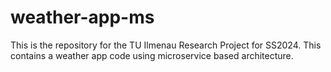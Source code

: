 # weather-app-ms
This is the repository for the TU Ilmenau Research Project for SS2024. This contains a weather app code using microservice based architecture.
